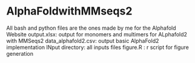 # AlphaFoldwithMMseqs2
All  bash and python files are the ones made by me for the Alphafold Website
output.xlsx: output for monomers and multimers for ALphafold2 with MMSeqs2
data_alphafold2.csv: output basic AlphaFold2 implementation
INput directory: all inputs files
figure.R : r script for figure generation
